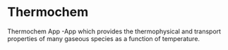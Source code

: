 # Thermochem
Thermochem App -App which provides the thermophysical and transport properties of many gaseous species as a function of temperature.
